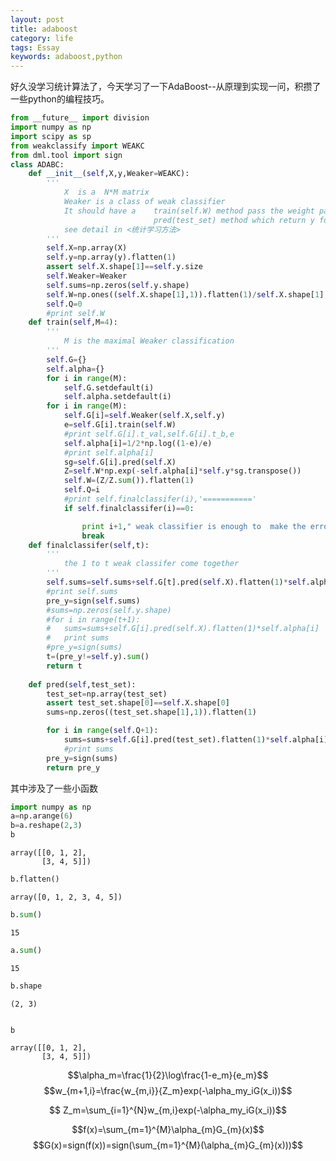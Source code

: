 ```yaml
---
layout: post
title: adaboost
category: life
tags: Essay
keywords: adaboost,python
---
```

好久没学习统计算法了，今天学习了一下AdaBoost--从原理到实现一问，积攒了一些python的编程技巧。


```python
from __future__ import division
import numpy as np
import scipy as sp
from weakclassify import WEAKC
from dml.tool import sign
class ADABC:
	def __init__(self,X,y,Weaker=WEAKC):
		'''
		    X  is a  N*M matrix
			Weaker is a class of weak classifier
			It should have a 	train(self.W) method pass the weight parameter to train
								pred(test_set) method which return y formed by 1 or -1
			see detail in <统计学习方法>
		'''
		self.X=np.array(X)
		self.y=np.array(y).flatten(1)
		assert self.X.shape[1]==self.y.size
		self.Weaker=Weaker
		self.sums=np.zeros(self.y.shape)
		self.W=np.ones((self.X.shape[1],1)).flatten(1)/self.X.shape[1]   #产生权属的感觉1/p
		self.Q=0
		#print self.W
	def train(self,M=4):
		'''
			M is the maximal Weaker classification
		'''
		self.G={}
		self.alpha={}
		for i in range(M):
			self.G.setdefault(i)
			self.alpha.setdefault(i)
		for i in range(M):
			self.G[i]=self.Weaker(self.X,self.y)
			e=self.G[i].train(self.W)
			#print self.G[i].t_val,self.G[i].t_b,e
			self.alpha[i]=1/2*np.log((1-e)/e)
			#print self.alpha[i]
			sg=self.G[i].pred(self.X)
			Z=self.W*np.exp(-self.alpha[i]*self.y*sg.transpose())
			self.W=(Z/Z.sum()).flatten(1)
			self.Q=i
			#print self.finalclassifer(i),'==========='
			if self.finalclassifer(i)==0:

				print i+1," weak classifier is enough to  make the error to 0"
				break
	def finalclassifer(self,t):
		'''
			the 1 to t weak classifer come together
		'''
		self.sums=self.sums+self.G[t].pred(self.X).flatten(1)*self.alpha[t]
		#print self.sums
		pre_y=sign(self.sums)
		#sums=np.zeros(self.y.shape)
		#for i in range(t+1):
		#	sums=sums+self.G[i].pred(self.X).flatten(1)*self.alpha[i]
		#	print sums
		#pre_y=sign(sums)
		t=(pre_y!=self.y).sum()
		return t
		
	def pred(self,test_set):
		test_set=np.array(test_set)
		assert test_set.shape[0]==self.X.shape[0]
		sums=np.zeros((test_set.shape[1],1)).flatten(1)

		for i in range(self.Q+1):
			sums=sums+self.G[i].pred(test_set).flatten(1)*self.alpha[i]
			#print sums
		pre_y=sign(sums)
		return pre_y
```

其中涉及了一些小函数


```python
import numpy as np
a=np.arange(6)
b=a.reshape(2,3)
b
```




    array([[0, 1, 2],
           [3, 4, 5]])




```python
b.flatten()
```




    array([0, 1, 2, 3, 4, 5])




```python
b.sum()
```




    15




```python
a.sum()
```




    15




```python
b.shape
```




    (2, 3)




```python

```


```python
b

```




    array([[0, 1, 2],
           [3, 4, 5]])



<script type="text/x-mathjax-config">
  MathJax.Hub.Config({tex2jax: {inlineMath: [['$','$'], ['\\(','\\)']]}});
</script>
<script type="text/javascript" async
  src="https://cdn.mathjax.org/mathjax/latest/MathJax.js?config=TeX-AMS_CHTML">
</script>
$$\alpha_m=\frac{1}{2}\log\frac{1-e_m}{e_m}$$
$$w_{m+1,i}=\frac{w_{m,i}}{Z_m}exp(-\alpha_my_iG(x_i))$$

$$  Z_m=\sum_{i=1}^{N}w_{m,i}exp(-\alpha_my_iG(x_i))$$

$$f(x)=\sum_{m=1}^{M}\alpha_{m}G_{m}(x)$$
$$G(x)=sign(f(x))=sign(\sum_{m=1}^{M}(\alpha_{m}G_{m}(x)))$$


```python

```

